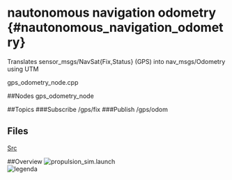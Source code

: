 # nautonomous navigation odometry {#nautonomous_navigation_odometry}
Translates sensor_msgs/NavSat{Fix,Status} (GPS) into nav_msgs/Odometry using UTM

gps_odometry_node.cpp

##Nodes
gps_odometry_node

##Topics
###Subscribe
/gps/fix
###Publish
/gps/odom

## Files
[Src](../../doxygen_nautonomous/html/dir_f0786d731d6caa33f02f75acf685d0f7.html)

##Overview
![propulsion_sim.launch](../images/launch_coenhaven_gps_odometry.png)
<br />
![legenda](../images/legenda.png)
